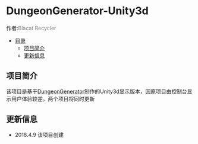 # DungeonGenerator-Unity3d

作者:<font color=gray>Blacat Recycler</font>

- [目录](#DungeonGenerator-Unity3d)
  - [项目简介](#项目简介)
  - [更新信息](#更新信息)

## 项目简介

该项目是基于[DungeonGenerator](https://github.com/blackcatrecycler/DungeonGenerator)制作的Unity3d显示版本，因原项目由控制台显示用户体验较差。两个项目将同时更新

## 更新信息

- 2018.4.9 该项目创建

